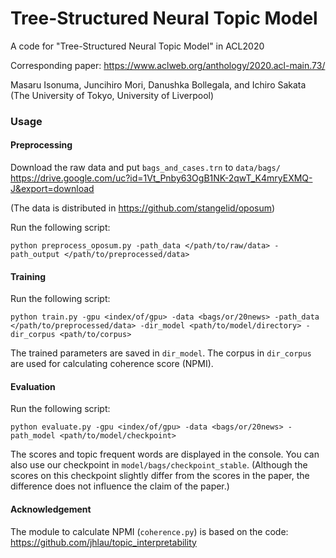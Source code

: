 # Tree-Structured Neural Topic Model
A code for "Tree-Structured Neural Topic Model" in ACL2020

Corresponding paper:
https://www.aclweb.org/anthology/2020.acl-main.73/

Masaru Isonuma, Juncihiro Mori, Danushka Bollegala, and Ichiro Sakata (The University of Tokyo, University of Liverpool)  

### Usage

#### Preprocessing

Download the raw data and put `bags_and_cases.trn` to `data/bags/`
https://drive.google.com/uc?id=1Vt_Pnby63OgB1NK-2qwT_K4mryEXMQ-J&export=download

(The data is distributed in https://github.com/stangelid/oposum)

Run the following script:
```
python preprocess_oposum.py -path_data </path/to/raw/data> -path_output </path/to/preprocessed/data>
```

#### Training

Run the following script:

```
python train.py -gpu <index/of/gpu> -data <bags/or/20news> -path_data </path/to/preprocessed/data> -dir_model <path/to/model/directory> -dir_corpus <path/to/corpus>
```

The trained parameters are saved in `dir_model`.
The corpus in `dir_corpus` are used for calculating coherence score (NPMI).

#### Evaluation

Run the following script:

```
python evaluate.py -gpu <index/of/gpu> -data <bags/or/20news> -path_model <path/to/model/checkpoint>
```

The scores and topic frequent words are displayed in the console.
You can also use our checkpoint in `model/bags/checkpoint_stable`.
(Although the scores on this checkpoint slightly differ from the scores in the paper, the difference does not influence the claim of the paper.)

#### Acknowledgement

The module to calculate NPMI (`coherence.py`) is based on the code: https://github.com/jhlau/topic_interpretability
